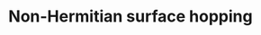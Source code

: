 ---
title: "Non-Hermitian surface hopping"
collection: publications
permalink:
venue: 'Physical Review E'
paperurl: ''
link: 'https://doi.org/10.1103/PhysRevE.95.013308'
citation: 'Gao, Xing, and Walter Thiel. "Non-Hermitian surface hopping." <i>Physical Review E</i> 95, no. 1 (2017): 013308.'
---